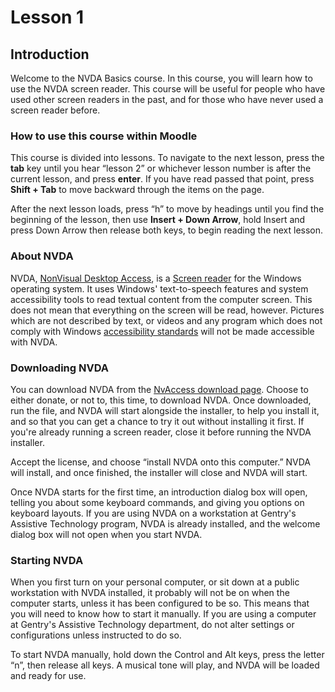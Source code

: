 # Lesson 1

## Introduction

Welcome to the NVDA Basics course. In this course, you will learn how
to use the NVDA screen reader. This course will be useful for people
who have used other screen readers in the past, and for those who have
never used a screen reader before.

### How to use this course within Moodle

This course is divided into lessons. To navigate to the next lesson,
press the **tab** key until you hear “lesson 2” or whichever lesson
number is after the current lesson, and press **enter**. If you have
read passed that point, press **Shift + Tab** to move backward through
the items on the page.

After the next lesson loads, press “h” to move by headings until you
find the beginning of the lesson, then use **Insert + Down Arrow**,
hold Insert and press Down Arrow then release both keys, to begin
reading the next lesson.

### About NVDA

NVDA, [NonVisual Desktop Access](https://www.nvaccess.org), is a
[Screen reader](https://en.wikipedia.org/wiki/Screen_reader) for the
Windows operating system. It uses Windows' text-to-speech features and
system accessibility tools to read textual content from the computer
screen. This does not mean that everything on the screen will be read,
however. Pictures which are not described by text, or videos and any
program which does not comply with Windows [accessibility
standards](https://developer.microsoft.com/en-us/windows/accessible-apps)
will not be made accessible with NVDA.

### Downloading NVDA

You can download NVDA from the [NvAccess download
page](https://www.nvaccess.org/download/). Choose to either donate, or
not to, this time, to download NVDA. Once downloaded, run the file,
and NVDA will start alongside the installer, to help you install it,
and so that you can get a chance to try it out without installing it
first. If you're already running a screen reader, close it before
running the NVDA installer.

Accept the license, and choose “install NVDA onto this computer.” NVDA
will install, and once finished, the installer will close and NVDA
will start.

Once NVDA starts for the first time, an introduction dialog box will
open, telling you about some keyboard commands, and giving you options
on keyboard layouts. If you are using NVDA on a workstation at
Gentry's Assistive Technology program, NVDA is already installed, and
the welcome dialog box will not open when you start NVDA.

### Starting NVDA

When you first turn on your personal computer, or sit down at a public
workstation with NVDA installed, it probably will not be on when the
computer starts, unless it has been configured to be so. This means
that you will need to know how to start it manually. If you are using
a computer at Gentry's Assistive Technology department, do not alter
settings or configurations unless instructed to do so.

To start NVDA manually, hold down the Control and Alt keys, press the
letter “n”, then release all keys. A musical tone will play, and NVDA
will be loaded and ready for use.
